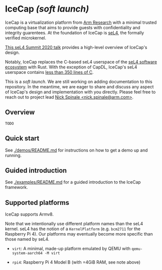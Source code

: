 # IceCap _(soft launch)_

IceCap is a virtualization platform from [Arm
Research](https://developer.arm.com/solutions/research/research-publications)
with a minimal trusted computing base that aims to provide guests with
confidentiality and integrity guarentees. At the foundation of IceCap is
[seL4](https://sel4.systems/), the formally verified microkernel.

[This seL4 Summit 2020 talk](https://nickspinale.com/talks/sel4-summit-2020.html)
provides a high-level overview of IceCap's design.

Notably, IceCap replaces the C-based seL4 userspace of the
[seL4 software ecosystem](https://github.com/seL4) with Rust. With the
exception of CapDL, IceCap's seL4 userspace contains
[less than 350 lines of C](./src/c/icecap-runtime).

This is a _soft launch_. We are still working on adding documentation to this
repository.  In the meantime, we are eager to share and discuss any aspect of
IceCap's design and implementation with you directly. Please feel free to reach
out to project lead [Nick Spinale &lt;nick.spinale@arm.com&gt;](mailto:nick.spinale@arm.com).

## Overview

`TODO`

## Quick start

See [./demos/README.md](./demos) for instructions on how to get a demo up and running.

## Guided introduction

See [./examples/README.md](./examples) for a guided introduction to the IceCap framework.

## Supported platforms

IceCap supports Armv8.

Note that we intentionally use different platform names than the seL4 kernel.
seL4 has the notion of a `KernelPlatform` (e.g. `bcm2711` for the Raspberry Pi
4). Our platforms may eventually become more specific than those named by seL4.

- `virt`: A minimal, made-up platform emulated by QEMU with `qemu-system-aarch64 -M virt`

- `rpi4`: Raspberry Pi 4 Model B (with =4GiB RAM, see note above)

